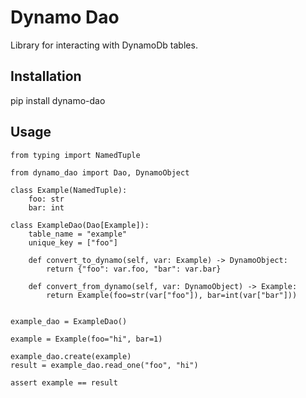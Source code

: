 # Dynamo Dao

Library for interacting with DynamoDb tables.

## Installation

pip install dynamo-dao

## Usage

```
from typing import NamedTuple

from dynamo_dao import Dao, DynamoObject

class Example(NamedTuple):
    foo: str
    bar: int

class ExampleDao(Dao[Example]):
    table_name = "example"
    unique_key = ["foo"]

    def convert_to_dynamo(self, var: Example) -> DynamoObject:
        return {"foo": var.foo, "bar": var.bar}

    def convert_from_dynamo(self, var: DynamoObject) -> Example:
        return Example(foo=str(var["foo"]), bar=int(var["bar"]))


example_dao = ExampleDao()

example = Example(foo="hi", bar=1)

example_dao.create(example)
result = example_dao.read_one("foo", "hi")

assert example == result
```
